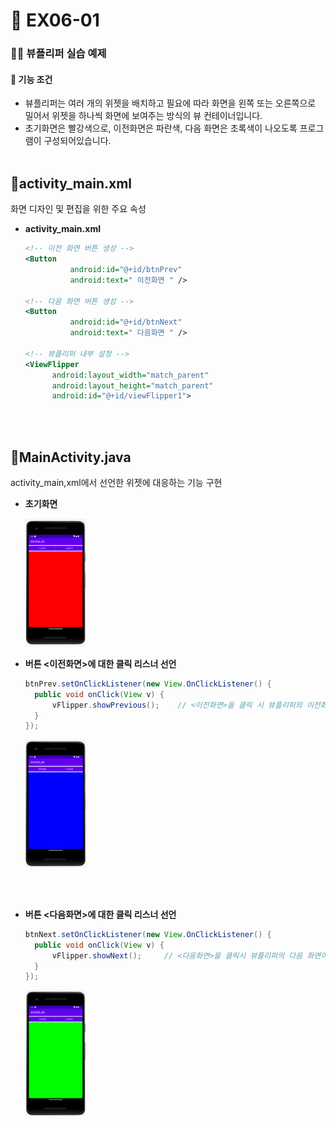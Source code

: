 # 🚀 EX06-01

### **✍🏻 뷰플리퍼 실습 예제**

#### **📜 기능 조건**
-  뷰플리퍼는 여러 개의 위젯을 배치하고 필요에 따라 화면을 왼쪽 또는 오른쪽으로 밀어서 위젯을 하나씩 화면에 보여주는 방식의 뷰 컨테이너입니다.
- 초기화면은 빨강색으로, 이전화면은 파란색, 다음 화면은 초록색이 나오도록 프로그램이 구성되어있습니다.
<br></br>

## **🧐activity_main.xml**
화면 디자인 및 편집을 위한 주요 속성

- **activity_main.xml**

  ```xml
  <!-- 이전 화면 버튼 생성 -->
  <Button
            android:id="@+id/btnPrev"
            android:text=" 이전화면 " />

  <!-- 다음 화면 버튼 생성 -->
  <Button
            android:id="@+id/btnNext"
            android:text=" 다음화면 " />

  <!-- 뷰플리퍼 내부 설정 -->
  <ViewFlipper
        android:layout_width="match_parent"
        android:layout_height="match_parent"
        android:id="@+id/viewFlipper1">
   ```
<br></br>

## **🧐MainActivity.java**
activity_main,xml에서 선언한 위젯에 대응하는 기능 구현

- **초기화면**
  <p align="left"> <img src="../EX06-01/img/basic.png" alt="이미지" width="20%"> 


- **버튼 <이전화면>에 대한 클릭 리스너 선언**

  ```java
  btnPrev.setOnClickListener(new View.OnClickListener() {
    public void onClick(View v) {
        vFlipper.showPrevious();    // <이전화면>을 클릭 시 뷰플리퍼의 이전화면이 나옵니다.
    }
  });
  ```
  <p align="left"> <img src="../EX06-01/img/prev.png" alt="이미지" width="20%"> 
<br></br>

- **버튼 <다음화면>에 대한 클릭 리스너 선언**

  ```java
  btnNext.setOnClickListener(new View.OnClickListener() {
    public void onClick(View v) {
        vFlipper.showNext();     // <다음화면>을 클릭시 뷰플리퍼의 다음 화면이 나옵니다.
    }
  });
  ```
  <p align="left"> <img src="../EX06-01/img/next.png" alt="이미지" width="20%"> 

<br></br>

  